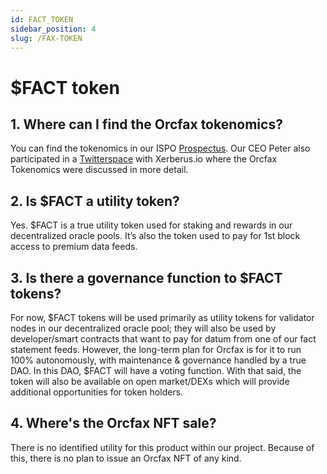 ```yaml
---
id: FACT_TOKEN
sidebar_position: 4
slug: /FAX-TOKEN
---
```


# $FACT token

## 1. Where can I find the Orcfax tokenomics?

You can find the tokenomics in our ISPO [Prospectus](https://orcfax.io/assets/Orcfax-ISPO-Prospectus--March15-2023.pdf). Our CEO Peter also participated in a [Twitterspace](https://twitter.com/i/status/1647964885009965061) with Xerberus.io where the Orcfax Tokenomics were discussed in more detail.

## 2. Is $FACT a utility token?

Yes. $FACT is a true utility token used for staking and rewards in our decentralized oracle pools. It’s also the token used to pay for 1st block access to premium data feeds.


## 3. Is there a governance function to $FACT tokens?

For now, $FACT tokens will be used primarily as utility tokens for validator nodes in our decentralized oracle pool; they will also be used by developer/smart contracts that want to pay for datum from one of our fact statement feeds. However, the long-term plan for Orcfax is for it to run 100% autonomously, with maintenance & governance handled by a true DAO. In this DAO, $FACT will have a voting function. With that said, the token will also be available on open market/DEXs which will provide additional opportunities for token holders.

## 4. Where's the Orcfax NFT sale?

There is no identified utility for this product within our project. Because of this, there is no plan to issue an Orcfax NFT of any kind.